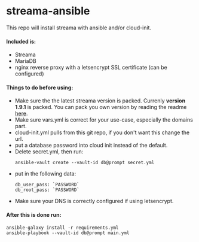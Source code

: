 # streama-ansible
This repo will install streama with ansible and/or cloud-init.

#### Included is:
* Streama
* MariaDB
* nginx reverse proxy with a letsencrypt SSL certificate (can be configured)

#### Things to do before using:
* Make sure the the latest streama version is packed. Currenly **version 1.9.1** is packed. You can pack you own version by reading the readme [here](files).
* Make sure vars.yml is correct for your use-case, especially the domains part.
* cloud-init.yml pulls from this git repo, if you don't want this change the url.
* put a database password into cloud init instead of the default.
* Delete secret.yml, then run:
    ```
    ansible-vault create --vault-id db@prompt secret.yml
    ```
* put in the following data:
    ```
    db_user_pass: `PASSWORD`
    db_root_pass: `PASSWORD`
    ```
* Make sure your DNS is correctly configured if using letsencrypt.
#### After this is done run:
    
    ansible-galaxy install -r requirements.yml
    ansible-playbook --vault-id db@prompt main.yml
    
